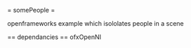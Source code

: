 = somePeople =

openframeworks example which isololates people in a scene

== dependancies ==
ofxOpenNI
